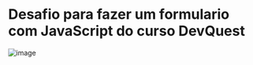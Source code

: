 # Desafio para fazer um formulario com JavaScript do curso DevQuest

![image](https://user-images.githubusercontent.com/97195019/174687924-f62246d8-9fd0-4ce8-bfba-5de3dee70c19.png)
